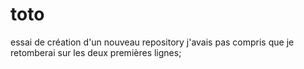 # toto
essai de création d'un nouveau repository
j'avais pas compris que je retomberai
sur les deux premières lignes;
